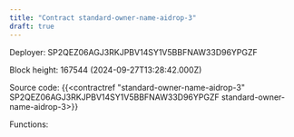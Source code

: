 ```yaml
---
title: "Contract standard-owner-name-aidrop-3"
draft: true
---
```

Deployer: SP2QEZ06AGJ3RKJPBV14SY1V5BBFNAW33D96YPGZF


 



Block height: 167544 (2024-09-27T13:28:42.000Z)

Source code: {{<contractref "standard-owner-name-aidrop-3" SP2QEZ06AGJ3RKJPBV14SY1V5BBFNAW33D96YPGZF standard-owner-name-aidrop-3>}}

Functions:


